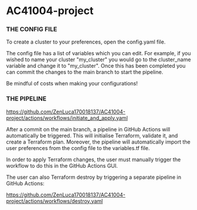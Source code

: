 # AC41004-project

### THE CONFIG FILE

To create a cluster to your preferences, open the config.yaml file.

The config file has a list of variables which you can edit. For example, if you wished to name your cluster "my_cluster" you would go to the cluster_name variable and change it to "my_cluster". Once this has been completed you can commit the changes to the main branch to start the pipeline.

Be mindful of costs when making your configurations!

### THE PIPELINE

https://github.com/ZenLuca170018137/AC41004-project/actions/workflows/initiate_and_apply.yaml

After a commit on the main branch, a pipeline in GitHub Actions will automatically be triggered. This will initialise Terraform, validate it, and create a Terraform plan. Moreover, the pipeline will automatically import the user preferences from the config file to the variables.tf file.

In order to apply Terraform changes, the user must manually trigger the workflow to do this in the GitHub Actions GUI.

The user can also Terraform destroy by triggering a separate pipeline in GitHub Actions:

https://github.com/ZenLuca170018137/AC41004-project/actions/workflows/destroy.yaml